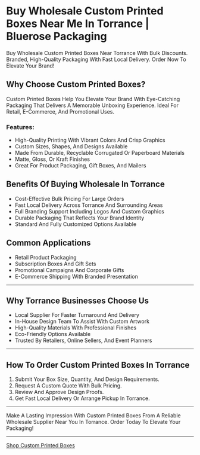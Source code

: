 # Buy Wholesale Custom Printed Boxes Near Me In Torrance | Bluerose Packaging

Buy Wholesale Custom Printed Boxes Near Torrance With Bulk Discounts. Branded, High-Quality Packaging With Fast Local Delivery. Order Now To Elevate Your Brand!

## Why Choose Custom Printed Boxes?

Custom Printed Boxes Help You Elevate Your Brand With Eye-Catching Packaging That Delivers A Memorable Unboxing Experience. Ideal For Retail, E-Commerce, And Promotional Uses.

### Features:

- High-Quality Printing With Vibrant Colors And Crisp Graphics  
- Custom Sizes, Shapes, And Designs Available  
- Made From Durable, Recyclable Corrugated Or Paperboard Materials  
- Matte, Gloss, Or Kraft Finishes  
- Great For Product Packaging, Gift Boxes, And Mailers  

## Benefits Of Buying Wholesale In Torrance

- Cost-Effective Bulk Pricing For Large Orders  
- Fast Local Delivery Across Torrance And Surrounding Areas  
- Full Branding Support Including Logos And Custom Graphics  
- Durable Packaging That Reflects Your Brand Identity  
- Standard And Fully Customized Options Available  

## Common Applications

- Retail Product Packaging  
- Subscription Boxes And Gift Sets  
- Promotional Campaigns And Corporate Gifts  
- E-Commerce Shipping With Branded Presentation  

---

## Why Torrance Businesses Choose Us

- Local Supplier For Faster Turnaround And Delivery  
- In-House Design Team To Assist With Custom Artwork  
- High-Quality Materials With Professional Finishes  
- Eco-Friendly Options Available  
- Trusted By Retailers, Online Sellers, And Event Planners  

---

## How To Order Custom Printed Boxes In Torrance

1. Submit Your Box Size, Quantity, And Design Requirements.  
2. Request A Custom Quote With Bulk Pricing.  
3. Review And Approve Design Proofs.  
4. Get Fast Local Delivery Or Arrange Pickup In Torrance.  

---

Make A Lasting Impression With Custom Printed Boxes From A Reliable Wholesale Supplier Near You In Torrance. Order Today To Elevate Your Packaging!

---

[Shop Custom Printed Boxes](https://www.bluerosepackaging.com/product/custom-printed-boxes/)


